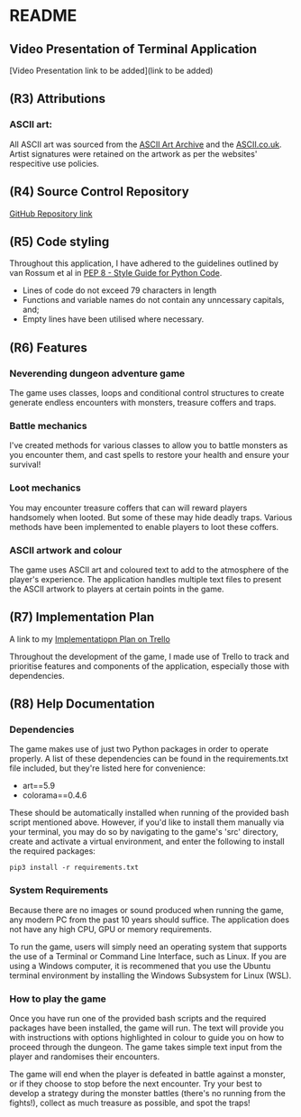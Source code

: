# README

## Video Presentation of Terminal Application

[Video Presentation link to be added](link to be added)

## (R3) Attributions

### ASCII art:

All ASCII art was sourced from the [ASCII Art Archive](https://www.asciiart.eu/) and the [ASCII.co.uk](https://ascii.co.uk/). Artist signatures were retained on the artwork as per the websites' respecitive use policies.

## (R4) Source Control Repository

[GitHub Repository link](https://github.com/kalfung/KaloonFung_T1A3)

## (R5) Code styling

Throughout this application, I have adhered to the guidelines outlined by van Rossum et al in [PEP 8 - Style Guide for Python Code](https://peps.python.org/pep-0008/).

- Lines of code do not exceed 79 characters in length
- Functions and variable names do not contain any unncessary capitals, and;
- Empty lines have been utilised where necessary.

## (R6) Features 

### Neverending dungeon adventure game

The game uses classes, loops and conditional control structures to create generate endless encounters with monsters, treasure coffers and traps.

### Battle mechanics

I've created methods for various classes to allow you to battle monsters as you encounter them, and cast spells to restore your health and ensure your survival!

### Loot mechanics

You may encounter treasure coffers that can will reward players handsomely when looted. But some of these may hide deadly traps. Various methods have been implemented to enable players to loot these coffers.

### ASCII artwork and colour

The game uses ASCII art and coloured text to add to the atmosphere of the player's experience. The application handles multiple text files to present the ASCII artwork to players at certain points in the game.

## (R7) Implementation Plan

A link to my [Implementatiopn Plan on Trello](https://trello.com/b/38r4jreP/t1a3-terminal-application)

Throughout the development of the game, I made use of Trello to track and prioritise features and components of the application, especially those with dependencies. 



## (R8) Help Documentation

### Dependencies
The game makes use of just two Python packages in order to operate properly. A list of these dependencies can be found in the requirements.txt file included, but they're listed here for convenience:

- art==5.9
- colorama==0.4.6

These should be automatically installed when running of the provided bash script mentioned above. However, if you'd like to install them manually via your terminal, you may do so by navigating to the game's 'src' directory, create and activate a virtual environment, and enter the following to install the required packages:

```pip3 install -r requirements.txt```

### System Requirements

Because there are no images or sound produced when running the game, any modern PC from the past 10 years should suffice. The application does not have any high CPU, GPU or memory requirements.

To run the game, users will simply need an operating system that supports the use of a Terminal or Command Line Interface, such as Linux. If you are using a Windows computer, it is recommened that you use the Ubuntu terminal environment by installing the Windows Subsystem for Linux (WSL).

### How to play the game

Once you have run one of the provided bash scripts and the required packages have been installed, the game will run. The text will provide you with instructions with options highlighted in colour to guide you on how to proceed through the dungeon. The game takes simple text input from the player and randomises their encounters.

The game will end when the player is defeated in battle against a monster, or if they choose to stop before the next encounter. Try your best to develop a strategy during the monster battles (there's no running from the fights!), collect as much treasure as possible, and spot the traps!

